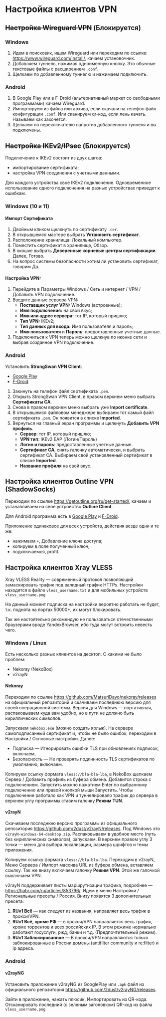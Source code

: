 # Настройка клиентов VPN

## ~~Настройка Wireguard VPN~~ (Блокируется)

### Windows
1. Идем в поисковик, ищем Wireguard или переходим по ссылке: https://www.wireguard.com/install/, качаем установочник. 
2. Добавляем туннель, нажимая одноименную кнопку. Это обычные текстовые файлы с расширением `.conf`. 
3. Щелкаем по добавленному туннелю и нажимаем подключить.

### Android

1. В Google Play или в F-Droid (альтернативный маркет со свободными программами) качаем Wireguard.
2. Импортируем из файла или архива, если скачали на телефон файл конфигурации `.conf`. Или сканируем qr-код, если лень качать. Называем как захочется.
3. Щелкаем по переключателю напротив добавленного туннеля и вы подключены.

## ~~Настройка IKEv2/IPsec~~ (Блокируется)

Подключение к IKEv2 состоит из двух шагов:
- импортирование сертификата;
- настройка VPN соединения с учетными данными.

Для каждого устройства свое IKEv2 подключение. Одновременное использование одного подключения на разных устройствах приведет к ошибкам.

### Windows (10 и 11)

#### Импорт Сертификата
1. Двойным кликом щелкнуть по сертификату `.cer`.
2. В открывшемся мастере выбрать **Установить сертификат**.
3. Расположение хранилища: Локальный компьютер.
4. Поместить сертификат в хранилище, Обзор.
5. В окошке выбрать **Доверенные корневые центры сертификации**. Далее, Готово.
6. На вопрос системы безопасности хотим ли установить сертификат, говорим Да.
#### Настройка VPN:
1. Перейдите в Параметры Windows / Сеть и интернет / VPN / Добавить VPN подключение.
2. Введите данные сервера VPN: 
    - **Поставщик услуг VPN:** Windows (встроенные);
    - **Имя подключения:** на свой вкус;
    - **Имя или адрес сервера:** тот IP, который пришлю;
    - **Тип VPN:** IKEv2;
    - **Тип данных для входа:** Имя пользователя и пароль;
    - **Имя пользователя** и **Пароль**: предоставленные учетные данные.
3. Подключиться к VPN теперь можно щелкнув по иконке сети и выбрав созданное VPN подключение.

### Android
Установить **StrongSwan VPN Client**:
- [Google Play](https://play.google.com/store/apps/details?id=org.strongswan.android&hl=ru&gl=US)
- [F-Droid](https://f-droid.org/en/packages/org.strongswan.android/)

1. Закинуть на телефон файл сертификата `.pem`.
2. Открыть StrongSwan VPN Client, в правом верхнем меню выбрать **Сертификаты СА**.
3. Снова в правом верхнем меню выбрать уже **Import certificate**.
4. В открывшемся файловом менеджере выбираем тот самый файл сертификата `.pem`. Он появится в списке **Imported**.
5. Вернуться на главный экран программы и щелкнуть **Добавить VPN профиль**.
    - **Сервер**: тот IP, который пришлю;
    - **VPN тип**: IKEv2 EAP (Логин/Пароль)
    - **Логин и пароль**: предоставленные учетные данные.
    - **Сертификат СА**, снять галочку автоматически, и выбрать сертификат CA. Выбираем свой установленный сертификат в списке **Imported**.
    - **Название профиля** на свой вкус.

## Настройка клиентов Outline VPN (ShadowSocks)

Переходим по ссылке https://getoutline.org/ru/get-started/, качаем и устанавливаем на свое устройство **Outline Client**. 

Для Android программа есть в [Google Play](https://play.google.com/store/apps/details?id=org.outline.android.client) и [F-Droid](https://f-droid.org/ru/packages/org.outline.android.client/).

Приложение одинаковое для всех устройств, действия везде одни и те же:
- нажимаем `+`, Добавление ключа доступа;
- копируем в поле полученный ключ;
- подключаемся, profit.

## Настройка клиентов Xray VLESS

Xray VLESS Reality — современный протокол позволяющий замаскировать трафик под валидный трафик HTTPs. Настройки находятся в файле `vless_username.txt` и для мобильных устройств `vless_username.png`

На данный момент подписка на настройки вероятно работать не будет, т.к. поднята на портах 50000+, их могут блокировать.

Так же настоятельно рекомендую не пользоваться отечественными браузерами вроде YandexBrowser, ибо туда могут встроить невесть чего.
### Windows / Linux

Есть несколько разных клиентов на десктоп. С какими не было проблем:

- Nekoray (NekoBox)
- v2rayN

#### Nekoray

Переходим по ссылке https://github.com/MatsuriDayo/nekoray/releases на официальный репозиторий и скачиваем последнюю версию для своей операционной системы. Версия для Windows — портативная, распаковываем куда вам удобно, но в пути не должно быть кириллических символов.

Запускаем `nekobox.exe` (можно создать ярлык). На сервере самоподписанный сертификат и, чтобы не было ошибок, переходим в Настройки / Основные настройки. Далее:

- Подписка — Игнорировать ошибки TLS при обновлениях подписок, включаем,
- Безопасность — Не проверять подлинность TLS сертификатов по умолчанию, включаем.

Копируем ссылку формата `vless://bla-bla-lba`, в NekoBox щелкаем Сервер / Добавить профиль из буфера обмена. Добавится строка с подключением. Запустить можно нажатием Enter по выбранному подключению или правой кнопкой мыши Запустить. Чтобы подключение работало как VPN и туннелировало трафик до сервера в верхнем углу программы ставим галочку **Режим TUN**.

#### v2rayN

Скачиваем последнюю версию программы из официального репозитория https://github.com/2dust/v2rayN/releases. Под Windows это `v2rayN-windows-64-desktop.zip`. Распаковываем в удобное место (путь без кириллических символов), запускаем. В верхнем правом углу 3 точки — меню для выбора локализации, размера шрифтов и темы приложения. 

Копируем ссылку формата `vless://bla-bla-lba`. Переходим в v2rayN, Меню Сервера / Импорт массива URL из буфера обмена, вставляем ссылку.  Так же внизу включаем галочку **Режим VPN**. Этой же галочкой выключаем VPN.

v2rayN поддерживает листы маршрутизации трафика, подробнее — https://habr.com/ru/articles/853796/. Идем в меню Настройки / Региональные пресеты / Россия. Внизу появятся 3 дополнительных пресета:
1. **RUv1 Вcё** — как следует из названия, направляет весь трафик в прокси/VPN.
2. **RUv1 Вcё, кроме РФ** — в прокси/VPN направляется весь трафик, кроме торрентов и всех российских IP. В этом режиме нормально работают госуслуги, ржд, банки и т.д. (Предпочтительный режим).
3. **RUv1 Заблокированное** — В прокси/VPN направляются только заблокированные в России домены (antifilter community и re:filter) и ip адреса.

### Android

#### v2rayNG

Установить приложение v2rayNG из GooglePlay или `.apk` файл из официального репозитория https://github.com/2dust/v2rayNG/releases.

Зайти в приложение, нажать плюсик, Импортировать из QR-кода. Отсканировать последний (с зеленым заголовком) QR-код из файла  `vless_username.png`

